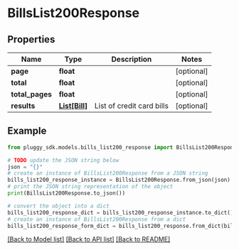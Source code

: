 # BillsList200Response


## Properties

Name | Type | Description | Notes
------------ | ------------- | ------------- | -------------
**page** | **float** |  | [optional] 
**total** | **float** |  | [optional] 
**total_pages** | **float** |  | [optional] 
**results** | [**List[Bill]**](Bill.md) | List of credit card bills | [optional] 

## Example

```python
from pluggy_sdk.models.bills_list200_response import BillsList200Response

# TODO update the JSON string below
json = "{}"
# create an instance of BillsList200Response from a JSON string
bills_list200_response_instance = BillsList200Response.from_json(json)
# print the JSON string representation of the object
print(BillsList200Response.to_json())

# convert the object into a dict
bills_list200_response_dict = bills_list200_response_instance.to_dict()
# create an instance of BillsList200Response from a dict
bills_list200_response_form_dict = bills_list200_response.from_dict(bills_list200_response_dict)
```
[[Back to Model list]](../README.md#documentation-for-models) [[Back to API list]](../README.md#documentation-for-api-endpoints) [[Back to README]](../README.md)


